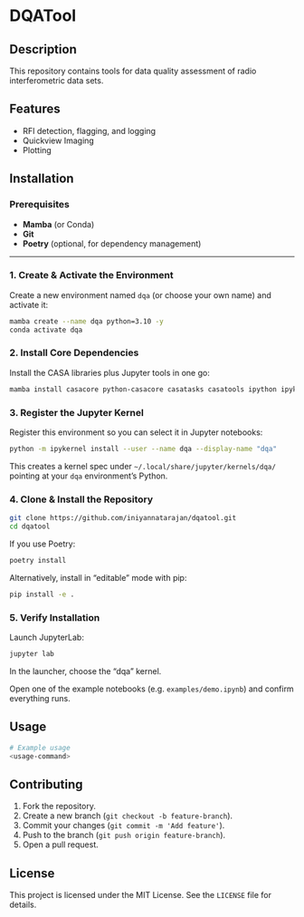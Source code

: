 # DQATool

## Description
This repository contains tools for data quality assessment of radio interferometric data sets.

## Features
- RFI detection, flagging, and logging
- Quickview Imaging
- Plotting

## Installation

### Prerequisites

- **Mamba** (or Conda)  
- **Git**  
- **Poetry** (optional, for dependency management)

---

### 1. Create & Activate the Environment

Create a new environment named `dqa` (or choose your own name) and activate it:

```bash
mamba create --name dqa python=3.10 -y
conda activate dqa
```

### 2. Install Core Dependencies

Install the CASA libraries plus Jupyter tools in one go:

```bash
mamba install casacore python-casacore casatasks casatools ipython ipykernel ipywidgets notebook jupyterlab -y
```

### 3. Register the Jupyter Kernel

Register this environment so you can select it in Jupyter notebooks:

```bash
python -m ipykernel install --user --name dqa --display-name "dqa"
```

This creates a kernel spec under `~/.local/share/jupyter/kernels/dqa/` pointing at your `dqa` environment’s Python.

### 4. Clone & Install the Repository

```bash
git clone https://github.com/iniyannatarajan/dqatool.git
cd dqatool
```

If you use Poetry:

```bash
poetry install
```

Alternatively, install in “editable” mode with pip:

```bash
pip install -e .
```

### 5. Verify Installation

Launch JupyterLab:

```bash
jupyter lab
```

In the launcher, choose the “dqa” kernel.

Open one of the example notebooks (e.g. `examples/demo.ipynb`) and confirm everything runs.

## Usage
```bash
# Example usage
<usage-command>
```

## Contributing
1. Fork the repository.
2. Create a new branch (`git checkout -b feature-branch`).
3. Commit your changes (`git commit -m 'Add feature'`).
4. Push to the branch (`git push origin feature-branch`).
5. Open a pull request.

## License
This project is licensed under the MIT License. See the `LICENSE` file for details.
